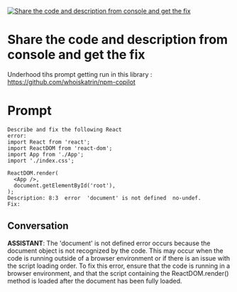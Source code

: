 
[![Share the code and description from console and get the fix](https://flow-prompt-covers.s3.us-west-1.amazonaws.com/icon/vintage/vint_11.png)]()
# Share the code and description from console and get the fix 
Underhood tihs prompt getting run in this library : https://github.com/whoiskatrin/npm-copilot

# Prompt

```
Describe and fix the following React
error:
import React from 'react';
import ReactDOM from 'react-dom';
import App from './App';
import './index.css';

ReactDOM.render(
  <App />,
  document.getElementById('root'),
);
Description: 8:3  error  'document' is not defined  no-undef.
Fix:

```

## Conversation

**ASSISTANT**: The 'document' is not defined error occurs because the document object is not recognized by the code. This may occur when the code is running outside of a browser environment or if there is an issue with the script loading order. To fix this error, ensure that the code is running in a browser environment, and that the script containing the ReactDOM.render() method is loaded after the document has been fully loaded.


